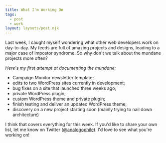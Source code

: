 ```yaml
---
title: What I'm Working On
tags:
  - post
  - work
layout: layouts/post.njk
---
```

Last week, I caught myself wondering what other web developers work on day-to-day. My feeds are full of amazing projects and designs, leading to a major case of impostor syndrome. So why don't we talk about the mundane projects more often?

_Here's my first attempt at documenting the mundane:_

- Campaign Monitor newsletter template;
- edits to two WordPress sites currently in development;
- bug fixes on a site that launched three weeks ago;
- private WordPress plugin;
- custom WordPress theme and private plugin;
- finish testing and deliver an updated WordPress theme;
- discovery on a new project starting soon (mainly trying to nail down architecture)

I think that covers everything for this week. If you'd like to share your own list, let me know on Twitter ([@analogophile](https://twitter.com/analogophile)). I'd love to see what you're working on!